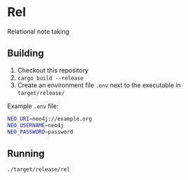 # Rel
Relational note taking

## Building
1. Checkout this repository
2. `cargo build --release`
3. Create an environment file `.env` next to the executable in `target/release/`

Example `.env` file:
```bash
NEO_URI=neo4j://example.org
NEO_USERNAME=neo4j
NEO_PASSWORD=password
```

## Running
```./target/release/rel```